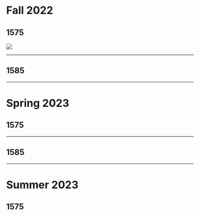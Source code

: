 
# Fall 2022

## 1575

![](img%2Fcet-f22-1575.png)

---
## 1585

---
# Spring 2023

## 1575

---
## 1585

---
# Summer 2023

## 1575
